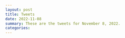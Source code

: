 ```yaml
---
layout: post
title: Tweets
date: 2022-11-08
summary: These are the tweets for November 8, 2022.
categories:
---
```


